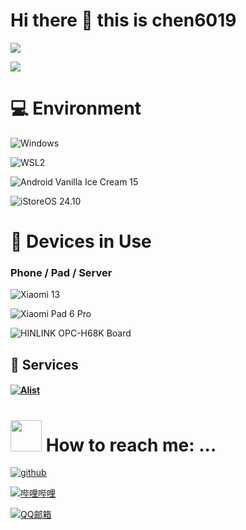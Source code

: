 # Hi there 👋 this is chen6019

![](https://github-readme-stats.vercel.app/api?username=chen6019&show_icons=true&hide_border=False&theme=ambient_gradient&include_all_commits=true)

![](https://github-readme-stats.vercel.app/api/top-langs/?username=chen6019&langs_count=10&layout=compact&exclude_repo=Cemiuiler,action-tmate,Aquarius223-s-sdm845-kernel)


# 💻 Environment

![Windows](https://img.shields.io/badge/Windows%2011%20Pro%20for%20Workstations%20-24H2%20Beta-00BBFF?style=flat-square&logo=gnometerminal&logoColor=ffffff)

![WSL2](https://img.shields.io/badge/WSL2%20Ubuntu%20-24%2e10%20LTS-DD4814?style=flat-square&logo=ubuntu&logoColor=ffffff)

![Android Vanilla Ice Cream 15](https://img.shields.io/badge/Android%20Vanilla%20Ice%20Cream%20-15-3DDC84?style=flat-square&logo=android&logoColor=ffffff)

![iStoreOS 24.10](https://img.shields.io/badge/iStoreOS-24.10%20(DN%20but%20No%20public%20IP)-7184F8?style=flat-square&logo=openwrt&logoColor=ffffff)

# 📱 Devices in Use

### Phone / Pad / Server

![Xiaomi 13](https://img.shields.io/badge/Xiaomi%2013-OS2.2%20Unlock%20BL%20-FD4900?style=flat-square&logo=xiaomi&logoColor=ffffff)

![Xiaomi Pad 6 Pro](https://img.shields.io/badge/Xiaomi%20Pad%206%20Pro-OS2.2%20Unlock%20BL-FD4900?style=flat-square&logo=xiaomi&logoColor=ffffff)

![HINLINK OPC-H68K Board](https://img.shields.io/badge/HINLINK%20OPC%20H68K%20Board-iStoreOS%20(Run%20Docker%20on%20This)-7184F8?style=flat-square&logo=openwrt&logoColor=ffffff)

## 🔗 Services

#### <a href=""><img src="https://img.shields.io/badge/Alist-暂不公开(not public)~喵~~!-70C6BE?logo=Alist" title="Alist" /></a>


# <img src="https://raw.githubusercontent.com/alexnaiman/alexnaiman/master/resources/bongocat.gif" width="50px" /> How to reach me: ...
<a href="https://github.com/chen6019"><img src="https://img.shields.io/badge/github-chen6019-pink?logo=github" title="github" /></a>

<a href="https://space.bilibili.com/494337416"><img src="https://img.shields.io/badge/哔哩哔哩-TLBX_chen6019-pink?logo=bilibili" title="哔哩哔哩" /></a>

<a href="mailto:mc_chen6019@qq.com"><img src="https://img.shields.io/badge/QQ邮箱-mc_chen6019@qq.com-pink?logo=qq" title="QQ邮箱"/></a>
